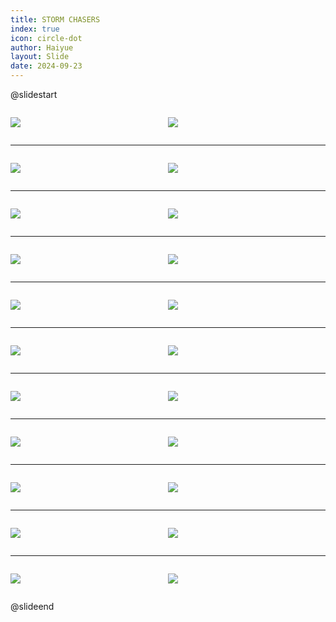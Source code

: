 ```yaml
---
title: STORM CHASERS
index: true
icon: circle-dot
author: Haiyue
layout: Slide
date: 2024-09-23
---
```

 
@slidestart

<div style="display:flex">
<div style="flex:1">

![](/reading/english/Level-R/STORM%20CHASERS/001.webp)
</div>
<div style="flex:1">

![](/reading/english/Level-R/STORM%20CHASERS/002.webp)
</div>
</div>

---

<div style="display:flex">
<div style="flex:1">

![](/reading/english/Level-R/STORM%20CHASERS/003.webp)
</div>
<div style="flex:1">

![](/reading/english/Level-R/STORM%20CHASERS/004.webp)
</div>
</div>

---

<div style="display:flex">
<div style="flex:1">

![](/reading/english/Level-R/STORM%20CHASERS/005.webp)
</div>
<div style="flex:1">

![](/reading/english/Level-R/STORM%20CHASERS/006.webp)
</div>
</div>

---

<div style="display:flex">
<div style="flex:1">

![](/reading/english/Level-R/STORM%20CHASERS/007.webp)
</div>
<div style="flex:1">

![](/reading/english/Level-R/STORM%20CHASERS/008.webp)
</div>
</div>

---

<div style="display:flex">
<div style="flex:1">

![](/reading/english/Level-R/STORM%20CHASERS/009.webp)
</div>
<div style="flex:1">

![](/reading/english/Level-R/STORM%20CHASERS/010.webp)
</div>
</div>

---

<div style="display:flex">
<div style="flex:1">

![](/reading/english/Level-R/STORM%20CHASERS/011.webp)
</div>
<div style="flex:1">

![](/reading/english/Level-R/STORM%20CHASERS/012.webp)
</div>
</div>

---

<div style="display:flex">
<div style="flex:1">

![](/reading/english/Level-R/STORM%20CHASERS/013.webp)
</div>
<div style="flex:1">

![](/reading/english/Level-R/STORM%20CHASERS/014.webp)
</div>
</div>

---

<div style="display:flex">
<div style="flex:1">

![](/reading/english/Level-R/STORM%20CHASERS/015.webp)
</div>
<div style="flex:1">

![](/reading/english/Level-R/STORM%20CHASERS/016.webp)
</div>
</div>

---

<div style="display:flex">
<div style="flex:1">

![](/reading/english/Level-R/STORM%20CHASERS/017.webp)
</div>
<div style="flex:1">

![](/reading/english/Level-R/STORM%20CHASERS/018.webp)
</div>
</div>

---

<div style="display:flex">
<div style="flex:1">

![](/reading/english/Level-R/STORM%20CHASERS/019.webp)
</div>
<div style="flex:1">

![](/reading/english/Level-R/STORM%20CHASERS/020.webp)
</div>
</div>

---

<div style="display:flex">
<div style="flex:1">

![](/reading/english/Level-R/STORM%20CHASERS/021.webp)
</div>
<div style="flex:1">

![](/reading/english/Level-R/STORM%20CHASERS/022.webp)
</div>
</div>

@slideend